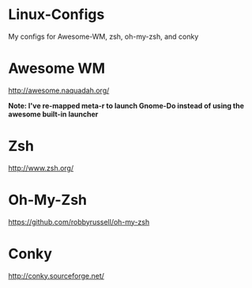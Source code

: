 Linux-Configs
=============

My configs for Awesome-WM, zsh, oh-my-zsh, and conky

Awesome WM
===============
http://awesome.naquadah.org/

__Note: I've re-mapped meta-r to launch Gnome-Do instead of using the awesome built-in launcher__

Zsh
====
http://www.zsh.org/

Oh-My-Zsh
==========
https://github.com/robbyrussell/oh-my-zsh

Conky
======
http://conky.sourceforge.net/
